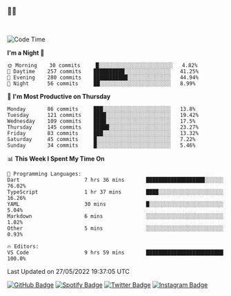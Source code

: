 ### 🤙🍺

<!-- <a href="https://github-readme-stats.vercel.app/api?username=hzak2xx&count_private=true&show_icons=true&theme=dracula">
  <img align="center" src="https://github-readme-stats.vercel.app/api?username=hzak2xx&count_private=true&show_icons=true&theme=dracula" />
</a>
</br> -->
</br>

<!--START_SECTION:waka-->
![Code Time](http://img.shields.io/badge/Code%20Time-0%20secs-blue)

**I'm a Night 🦉** 

```text
🌞 Morning    30 commits     █░░░░░░░░░░░░░░░░░░░░░░░░   4.82% 
🌆 Daytime    257 commits    ██████████░░░░░░░░░░░░░░░   41.25% 
🌃 Evening    280 commits    ███████████░░░░░░░░░░░░░░   44.94% 
🌙 Night      56 commits     ██░░░░░░░░░░░░░░░░░░░░░░░   8.99%

```
📅 **I'm Most Productive on Thursday** 

```text
Monday       86 commits     ███░░░░░░░░░░░░░░░░░░░░░░   13.8% 
Tuesday      121 commits    ████░░░░░░░░░░░░░░░░░░░░░   19.42% 
Wednesday    109 commits    ████░░░░░░░░░░░░░░░░░░░░░   17.5% 
Thursday     145 commits    █████░░░░░░░░░░░░░░░░░░░░   23.27% 
Friday       83 commits     ███░░░░░░░░░░░░░░░░░░░░░░   13.32% 
Saturday     45 commits     █░░░░░░░░░░░░░░░░░░░░░░░░   7.22% 
Sunday       34 commits     █░░░░░░░░░░░░░░░░░░░░░░░░   5.46%

```


📊 **This Week I Spent My Time On** 

```text
💬 Programming Languages: 
Dart                     7 hrs 36 mins       ███████████████████░░░░░░   76.02% 
TypeScript               1 hr 37 mins        ████░░░░░░░░░░░░░░░░░░░░░   16.26% 
YAML                     30 mins             █░░░░░░░░░░░░░░░░░░░░░░░░   5.04% 
Markdown                 6 mins              ░░░░░░░░░░░░░░░░░░░░░░░░░   1.02% 
Other                    5 mins              ░░░░░░░░░░░░░░░░░░░░░░░░░   0.93%

🔥 Editors: 
VS Code                  9 hrs 59 mins       █████████████████████████   100.0%

```


 Last Updated on 27/05/2022 19:37:05 UTC
<!--END_SECTION:waka-->

[![GitHub Badge](https://img.shields.io/badge/GitHub-100000?style=for-the-badge&logo=github&logoColor=white)](https://github.com/hzak2xx)
[![Spotify Badge](https://img.shields.io/badge/Spotify-1ED760?&style=for-the-badge&logo=spotify&logoColor=white)](https://open.spotify.com/user/uf90s6sbbh75a1mt44clkhkvf)
[![Twitter Badge](https://img.shields.io/badge/Twitter-1DA1F2?style=for-the-badge&logo=twitter&logoColor=white)](https://twitter.com/hzak2xx)
[![Instagram Badge](https://img.shields.io/badge/Instagram-E4405F?style=for-the-badge&logo=instagram&logoColor=white)](https://www.instagram.com/hzak2xx/)

